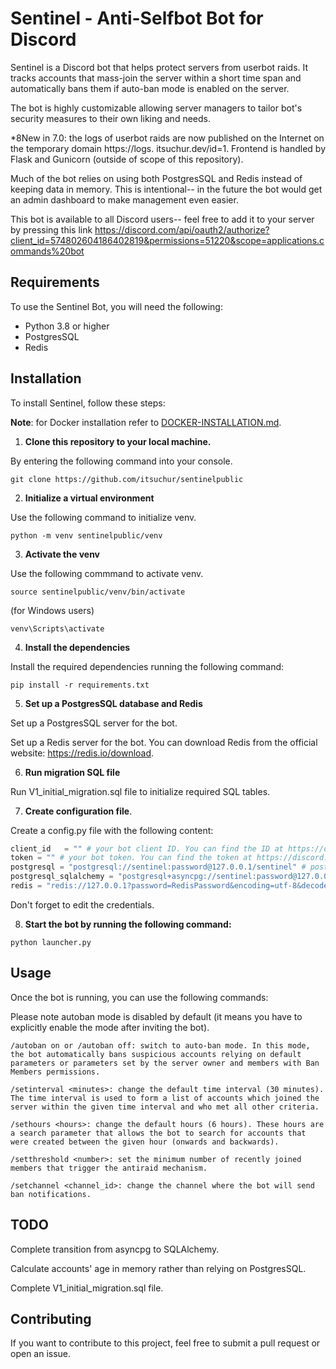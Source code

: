 # Sentinel - Anti-Selfbot Bot for Discord

Sentinel is a Discord bot that helps protect servers from userbot raids. It tracks accounts that mass-join the server within a short time span and automatically bans them if auto-ban mode is enabled on the server.

The bot is highly customizable allowing server managers to tailor bot's security measures to their own liking and needs.

*8New in 7.0: the logs of userbot raids are now published on the Internet on the temporary domain https://logs.
itsuchur.dev/id=1. Frontend is handled by Flask and Gunicorn (outside of scope of this repository).

Much of the bot relies on using both PostgresSQL and Redis instead of keeping data in memory. This is intentional-- in the future the bot would get an admin dashboard to make management even easier.

This bot is available to all Discord users-- feel free to add it to your server by pressing this link https://discord.com/api/oauth2/authorize?client_id=574802604186402819&permissions=51220&scope=applications.commands%20bot

## Requirements

To use the Sentinel Bot, you will need the following:

- Python 3.8 or higher
- PostgresSQL
- Redis

## Installation

To install Sentinel, follow these steps:

**Note**: for Docker installation refer to [DOCKER-INSTALLATION.md](https://github.com/itsuchur/sentinelpublic/blob/main/DOCKER-INSTALLATION.md).

1. **Clone this repository to your local machine.**

By entering the following command into your console.

```git clone https://github.com/itsuchur/sentinelpublic```

2. **Initialize a virtual environment** 

Use the following command to initialize venv.

```python -m venv sentinelpublic/venv```

3. **Activate the venv**

Use the following commmand to activate venv.

```source sentinelpublic/venv/bin/activate```

(for Windows users)

```venv\Scripts\activate```

4. **Install the dependencies**

Install the required dependencies running the following command:

```pip install -r requirements.txt```

5. **Set up a PostgresSQL database and Redis**

Set up a PostgresSQL server for the bot.

Set up a Redis server for the bot. You can download Redis from the official website: https://redis.io/download.

6. **Run migration SQL file**

Run V1_initial_migration.sql file to initialize required SQL tables.

7. **Create configuration file**.

Create a config.py file with the following content:

```python
client_id   = "" # your bot client ID. You can find the ID at https://discord.com/developers/applications
token = "" # your bot token. You can find the token at https://discord.com/developers/applications
postgresql = "postgresql://sentinel:password@127.0.0.1/sentinel" # postgresql connection string
postgresql_sqlalchemy = "postgresql+asyncpg://sentinel:password@127.0.0.1/sentinel"
redis = "redis://127.0.0.1?password=RedisPassword&encoding=utf-8&decode_responses=True" # Redis connection string
```

Don't forget to edit the credentials.

8. **Start the bot by running the following command:**

```python launcher.py```

## Usage

Once the bot is running, you can use the following commands:

Please note autoban mode is disabled by default (it means you have to explicitly enable the mode after inviting the 
bot).

```/autoban on or /autoban off: switch to auto-ban mode. In this mode, the bot automatically bans suspicious accounts relying on default parameters or parameters set by the server owner and members with Ban Members permissions.```

```/setinterval <minutes>: change the default time interval (30 minutes). The time interval is used to form a list of accounts which joined the server within the given time interval and who met all other criteria.```

```/sethours <hours>: change the default hours (6 hours). These hours are a search parameter that allows the bot to search for accounts that were created between the given hour (onwards and backwards).```

```/setthreshold <number>: set the minimum number of recently joined members that trigger the antiraid mechanism.```

```/setchannel <channel_id>: change the channel where the bot will send ban notifications.```

## TODO

Complete transition from asyncpg to SQLAlchemy.

Calculate accounts' age in memory rather than relying on PostgresSQL.

Complete V1_initial_migration.sql file.

## Contributing

If you want to contribute to this project, feel free to submit a pull request or open an issue.